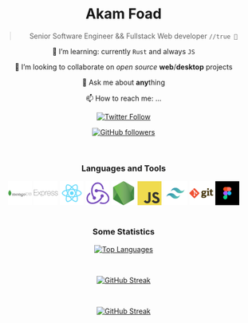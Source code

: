 <div align=center>
  
# Akam Foad

> Senior Software Engineer && Fullstack Web developer `//true 👋`
  
🌱 I’m learning: currently `Rust` and always `JS`
  
👯 I’m looking to collaborate on _open source_ **web**/**desktop** projects
  
💬 Ask me about **any**thing
  
📫 How to reach me: ...

[![Twitter Follow](https://img.shields.io/twitter/follow/AkamFoad?style=social)](https://twitter.com/AkamFoad)
  
[![GitHub followers](https://img.shields.io/github/followers/akamfoad?label=Follow%20%40akamfoad&style=social)](https://github.com/akamfoad)

<br />

### Languages and Tools

<img height=48 src=https://raw.githubusercontent.com/github/explore/80688e429a7d4ef2fca1e82350fe8e3517d3494d/topics/mongodb/mongodb.png >
<img height=48 src=https://raw.githubusercontent.com/github/explore/80688e429a7d4ef2fca1e82350fe8e3517d3494d/topics/express/express.png >
<img height=48 src=https://raw.githubusercontent.com/github/explore/80688e429a7d4ef2fca1e82350fe8e3517d3494d/topics/react/react.png >
<img height=48 src=https://raw.githubusercontent.com/github/explore/80688e429a7d4ef2fca1e82350fe8e3517d3494d/topics/redux/redux.png >
<img height=48 src=https://raw.githubusercontent.com/github/explore/80688e429a7d4ef2fca1e82350fe8e3517d3494d/topics/nodejs/nodejs.png >
<img height=48 src=https://raw.githubusercontent.com/github/explore/80688e429a7d4ef2fca1e82350fe8e3517d3494d/topics/javascript/javascript.png >
<img height=48 src=https://raw.githubusercontent.com/github/explore/882462b8ecc337fd9c9b2572bc463a1cbc88fb6a/topics/tailwind/tailwind.png >
<img height=48 src=https://raw.githubusercontent.com/github/explore/80688e429a7d4ef2fca1e82350fe8e3517d3494d/topics/git/git.png >
<img height=48 src=https://raw.githubusercontent.com/github/explore/05d0f0dfceafd861bdf2b53559399dae7b2e2d8b/topics/figma/figma.png >

<br />

<br />

  
### Some Statistics

[![Top Languages](https://github-readme-stats.vercel.app/api/top-langs?username=akamfoad&show_icons=true&title_color=ffffff&icon_color=40E0D0&text_color=ffffff&bg_color=0d1117&layout=compact&card_width=450&border_color=78797c)](https://github.com/akamfoad/akamfoad)

<br />

[![GitHub Streak](https://github-readme-streak-stats.herokuapp.com?user=akamfoad&theme=bear&date_format=M%20j%5B%2C%20Y%5D&currStreakLabel=FFFFFF&background=0D1117&currStreakNum=FFFFFF)](https://github.com/akamfoad/akamfoad)

<br />

[![GitHub Streak](https://github-readme-stats.vercel.app/api?username=akamfoad&&show_icons=true&title_color=e03c8a&icon_color=e03c8a&text_color=ffffff&bg_color=0d1117&border_color=78797c)](https://github.com/akamfoad/akamfoad)
